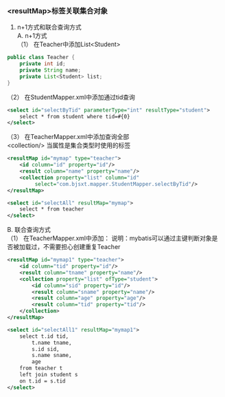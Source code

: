 ### &lt;resultMap&gt;标签关联集合对象
1. n+1方式和联合查询方式  
A. n+1方式  
（1） 在Teacher中添加List&lt;Student&gt;  
```java
public class Teacher {
    private int id;
    private String name;
    private List<Student> list;
}
```
（2） 在StudentMapper.xml中添加通过tid查询  
```xml
<select id="selectByTid" parameterType="int" resultType="student">
    select * from student where tid=#{0}
</select>
```
（3） 在TeacherMapper.xml中添加查询全部  
&lt;collection/&gt; 当属性是集合类型时使用的标签
```xml
<resultMap id="mymap" type="teacher">
    <id column="id" property="id"/>
    <result column="name" property="name"/>
    <collection property="list" column="id"
         select="com.bjsxt.mapper.StudentMapper.selectByTid"/>
</resultMap>

<select id="selectAll" resultMap="mymap">
    select * from teacher
</select>
```
B. 联合查询方式  
（1） 在TeacherMapper.xml中添加：
说明：mybatis可以通过主键判断对象是否被加载过，不需要担心创建重复Teacher  
```xml
<resultMap id="mymap1" type="teacher">
    <id column="tid" property="id"/>
    <result column="tname" property="name"/>
    <collection property="list" ofType="student">
        <id column="sid" property="id"/>
        <result column="sname" property="name"/>
        <result column="age" property="age"/>
        <result column="tid" property="tid"/>
    </collection>
</resultMap>

<select id="selectAll1" resultMap="mymap1">
    select t.id tid,
        t.name tname,
        s.id sid,
        s.name sname,
        age
    from teacher t
    left join student s
    on t.id = s.tid
</select>
```